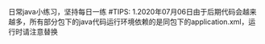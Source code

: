 日常java小练习，坚持每日一练
#TIPS:
1.2020年07月06日由于后期代码会越来越多，所有部分包下的java代码运行环境依赖的是同包下的application.xml，运行时请注意替换


